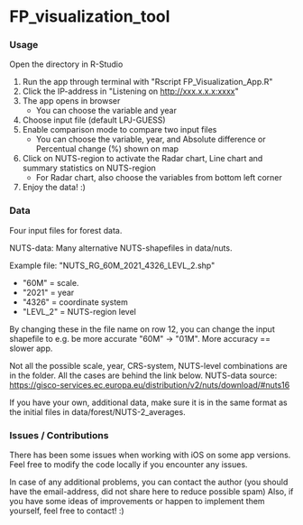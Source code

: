# FP_visualization_tool

### Usage

Open the directory in R-Studio
1. Run the app through terminal with "Rscript FP_Visualization_App.R"
2. Click the IP-address in "Listening on http://xxx.x.x.x:xxxx"
3. The app opens in browser
    - You can choose the variable and year
4. Choose input file (default LPJ-GUESS)
5. Enable comparison mode to compare two input files
    - You can choose the variable, year, and Absolute difference or Percentual change (%) shown on map
6. Click on NUTS-region to activate the Radar chart, Line chart and summary statistics on NUTS-region
    - For Radar chart, also choose the variables from bottom left corner
7. Enjoy the data! :)

### Data

Four input files for forest data.

NUTS-data: Many alternative NUTS-shapefiles in data/nuts.

Example file:
"NUTS_RG_60M_2021_4326_LEVL_2.shp"
- "60M" = scale.
- "2021" = year
- "4326" = coordinate system
- "LEVL_2" = NUTS-region level

By changing these in the file name on row 12, you can change the input shapefile to e.g. be more accurate "60M" -> "01M". More accuracy == slower app.

Not all the possible scale, year, CRS-system, NUTS-level combinations are in the folder. All the cases are behind the link below.
NUTS-data source: https://gisco-services.ec.europa.eu/distribution/v2/nuts/download/#nuts16

If you have your own, additional data, make sure it is in the same format as the initial files in data/forest/NUTS-2_averages.

### Issues / Contributions

There has been some issues when working with iOS on some app versions. Feel free to modify the code locally if you encounter any issues.

In case of any additional problems, you can contact the author (you should have the email-address, did not share here to reduce possible spam)
Also, if you  have some ideas of improvements or happen to implement them yourself, feel free to contact! :)
